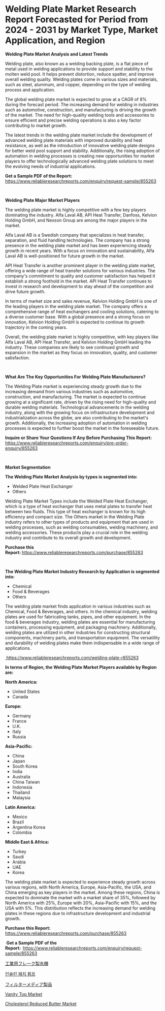 <p><h1>Welding Plate Market Research Report Forecasted for Period from 2024 -  2031 by Market Type, Market Application, and Region</h1></p><p><strong>Welding Plate Market Analysis and Latest Trends</strong></p>
<p><p>Welding plate, also known as a welding backing plate, is a flat piece of metal used in welding applications to provide support and stability to the molten weld pool. It helps prevent distortion, reduce spatter, and improve overall welding quality. Welding plates come in various sizes and materials, such as steel, aluminum, and copper, depending on the type of welding process and application.</p><p>The global welding plate market is expected to grow at a CAGR of 8% during the forecast period. The increasing demand for welding in industries such as automotive, construction, and manufacturing is driving the growth of the market. The need for high-quality welding tools and accessories to ensure efficient and precise welding operations is also a key factor contributing to market growth.</p><p>The latest trends in the welding plate market include the development of advanced welding plate materials with improved durability and heat resistance, as well as the introduction of innovative welding plate designs for better weld pool support and stability. Additionally, the rising adoption of automation in welding processes is creating new opportunities for market players to offer technologically advanced welding plate solutions to meet the evolving needs of industrial applications.</p></p>
<p><strong>Get a Sample PDF of the Report:&nbsp;</strong> <a href="https://www.reliableresearchreports.com/enquiry/request-sample/855263">https://www.reliableresearchreports.com/enquiry/request-sample/855263</a></p>
<p>&nbsp;</p>
<p><strong>Welding Plate Major Market Players</strong></p>
<p><p>The welding plate market is highly competitive with a few key players dominating the industry. Alfa Laval AB, API Heat Transfer, Danfoss, Kelvion Holding GmbH, and Nexson Group are among the major players in the market.</p><p>Alfa Laval AB is a Swedish company that specializes in heat transfer, separation, and fluid handling technologies. The company has a strong presence in the welding plate market and has been experiencing steady growth in recent years. With a focus on innovation and sustainability, Alfa Laval AB is well-positioned for future growth in the market.</p><p>API Heat Transfer is another prominent player in the welding plate market, offering a wide range of heat transfer solutions for various industries. The company's commitment to quality and customer satisfaction has helped it establish a strong foothold in the market. API Heat Transfer continues to invest in research and development to stay ahead of the competition and drive future growth.</p><p>In terms of market size and sales revenue, Kelvion Holding GmbH is one of the leading players in the welding plate market. The company offers a comprehensive range of heat exchangers and cooling solutions, catering to a diverse customer base. With a global presence and a strong focus on innovation, Kelvion Holding GmbH is expected to continue its growth trajectory in the coming years.</p><p>Overall, the welding plate market is highly competitive, with key players like Alfa Laval AB, API Heat Transfer, and Kelvion Holding GmbH leading the industry. These companies are likely to see continued growth and expansion in the market as they focus on innovation, quality, and customer satisfaction.</p></p>
<p>&nbsp;</p>
<p><strong>What Are The Key Opportunities For Welding Plate Manufacturers?</strong></p>
<p><p>The Welding Plate market is experiencing steady growth due to the increasing demand from various industries such as automotive, construction, and manufacturing. The market is expected to continue growing at a significant rate, driven by the rising need for high-quality and durable welding materials. Technological advancements in the welding industry, along with the growing focus on infrastructure development and industrialization across the globe, are also contributing to the market's growth. Additionally, the increasing adoption of automation in welding processes is expected to further boost the market in the foreseeable future.</p></p>
<p><strong>Inquire or Share Your Questions If Any Before Purchasing This Report:</strong> <a href="https://www.reliableresearchreports.com/enquiry/pre-order-enquiry/855263">https://www.reliableresearchreports.com/enquiry/pre-order-enquiry/855263</a></p>
<p>&nbsp;</p>
<p><strong>Market Segmentation</strong></p>
<p><strong>The Welding Plate Market Analysis by types is segmented into:</strong></p>
<p><ul><li>Welded Plate Heat Exchanger</li><li>Others</li></ul></p>
<p><p>Welding Plate Market Types include the Welded Plate Heat Exchanger, which is a type of heat exchanger that uses metal plates to transfer heat between two fluids. This type of heat exchanger is known for its high efficiency and compact size. The Others market in the Welding Plate industry refers to other types of products and equipment that are used in welding processes, such as welding consumables, welding machinery, and welding accessories. These products play a crucial role in the welding industry and contribute to its overall growth and development.</p></p>
<p><strong>Purchase this Report:&nbsp;</strong><a href="https://www.reliableresearchreports.com/purchase/855263">https://www.reliableresearchreports.com/purchase/855263</a></p>
<p>&nbsp;</p>
<p><strong>The Welding Plate Market Industry Research by Application is segmented into:</strong></p>
<p><ul><li>Chemical</li><li>Food & Beverages</li><li>Others</li></ul></p>
<p><p>The welding plate market finds application in various industries such as Chemical, Food & Beverages, and others. In the chemical industry, welding plates are used for fabricating tanks, pipes, and other equipment. In the food & beverages industry, welding plates are essential for manufacturing containers, processing equipment, and packaging machinery. Additionally, welding plates are utilized in other industries for constructing structural components, machinery parts, and transportation equipment. The versatility and durability of welding plates make them indispensable in a wide range of applications.</p></p>
<p><a href="https://www.reliableresearchreports.com/welding-plate-r855263">&nbsp;https://www.reliableresearchreports.com/welding-plate-r855263</a></p>
<p><strong>In terms of Region, the Welding Plate Market Players available by Region are:</strong></p>
<p>
    <p> <strong> North America: </strong>
        <ul>
            <li>United States</li>
            <li>Canada</li>
        </ul>
        </p> 
    <p> <strong> Europe: </strong>
        <ul>
            <li>Germany</li>
            <li>France</li>
            <li>U.K.</li>
            <li>Italy</li>
            <li>Russia</li>
        </ul>
        </p> 
    <p> <strong> Asia-Pacific: </strong>
        <ul>
            <li>China</li>
            <li>Japan</li>
            <li>South Korea</li>
            <li>India</li>
            <li>Australia</li>
            <li>China Taiwan</li>
            <li>Indonesia</li>
            <li>Thailand</li>
            <li>Malaysia</li>
        </ul>
        </p> 
    <p> <strong> Latin America: </strong>
        <ul>
            <li>Mexico</li>
            <li>Brazil</li>
            <li>Argentina Korea</li>
            <li>Colombia</li>
        </ul>
        </p> 
    <p> <strong> Middle East & Africa: </strong>
        <ul>
            <li>Turkey</li>
            <li>Saudi</li>
            <li>Arabia</li>
            <li>UAE</li>
            <li>Korea</li>
        </ul>
    </p>
    </p>
<p><p>The welding plate market is expected to experience steady growth across various regions, with North America, Europe, Asia-Pacific, the USA, and China emerging as key players in the market. Among these regions, China is expected to dominate the market with a market share of 35%, followed by North America with 25%, Europe with 20%, Asia-Pacific with 15%, and the USA with 5%. This distribution reflects the increasing demand for welding plates in these regions due to infrastructure development and industrial growth.</p></p>
<p><strong>Purchase this Report: </strong><a href="https://www.reliableresearchreports.com/purchase/855263">https://www.reliableresearchreports.com/purchase/855263</a></p>
<p>&nbsp;<strong>Get a Sample PDF of the Report:&nbsp;&nbsp;</strong><a href="https://www.reliableresearchreports.com/enquiry/request-sample/855263">https://www.reliableresearchreports.com/enquiry/request-sample/855263</a></p>
<p><strong></strong></p>
<p><p><a href="https://medium.com/@hugofirst21/%E5%B7%A5%E6%A5%AD%E7%94%A8%E3%83%95%E3%83%AC%E3%83%BC%E3%82%AF%E3%82%A2%E3%82%A4%E3%82%B9%E3%83%9E%E3%82%B7%E3%83%B3%E5%B8%82%E5%A0%B4%E5%B1%95%E6%9C%9B-%E6%A5%AD%E7%95%8C%E6%A6%82%E8%A6%81%E3%81%A8%E4%BA%88%E6%B8%AC-2024%E5%B9%B4%E3%81%8B%E3%82%892031%E5%B9%B4-e046909dfae6">工業用フレーク製氷機</a></p><p><a href="https://medium.com/@jonatanjast1928/%EC%9D%B8%EC%8A%90%EB%A6%B0-%ED%8C%A8%EC%B9%98-%ED%8E%8C%ED%94%84-%EC%8B%9C%EC%9E%A5-%EA%B7%9C%EB%AA%A8-%EC%8B%9C%EC%9E%A5-%EC%A0%84%EB%A7%9D%EA%B3%BC-%EC%8B%9C%EC%9E%A5-%EC%98%88%EC%B8%A1-2024%EB%85%84%EB%B6%80%ED%84%B0-2031%EB%85%84-18f44d247d7d">인슐린 패치 펌프</a></p><p><a href="https://medium.com/@fabianhoncescu2022/%E3%83%95%E3%82%A3%E3%83%AB%E3%82%BF%E3%83%BC%E3%83%A1%E3%83%87%E3%82%A3%E3%82%A2%E8%A3%BD%E5%93%81%E5%B8%82%E5%A0%B4%E3%81%AE%E5%88%86%E6%9E%90%E3%81%A82024%E5%B9%B4%E3%81%8B%E3%82%892031%E5%B9%B4%E3%81%BE%E3%81%A7%E3%81%AE%E6%9C%9F%E9%96%93%E3%81%AB%E4%BA%88%E6%B8%AC%E3%81%95%E3%82%8C%E3%82%8B%E3%82%B5%E3%82%A4%E3%82%BA%E3%81%AB%E3%81%A4%E3%81%84%E3%81%A6-1ea4a2e5811e">フィルターメディア製品</a></p><p><a href="https://github.com/RichRobinson5/Market-Research-Report-List-4/blob/main/vanity-top-market.md">Vanity Top Market</a></p><p><a href="https://www.linkedin.com/pulse/cholesterol-reduced-butter-market-trends-analysis-forecasted-period-lgdxe?trackingId=k%2BcmMrSKAOZUUuU86HQyHA%3D%3D">Cholesterol Reduced Butter Market</a></p></p>